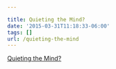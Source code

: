 ```yaml
---

title: Quieting the Mind?
date: '2015-03-31T11:18:33-06:00'
tags: []
url: /quieting-the-mind
---
```

<a href="http://hardcorezen.info/quieting-the-mind/3433">Quieting the Mind?</a><br/>
